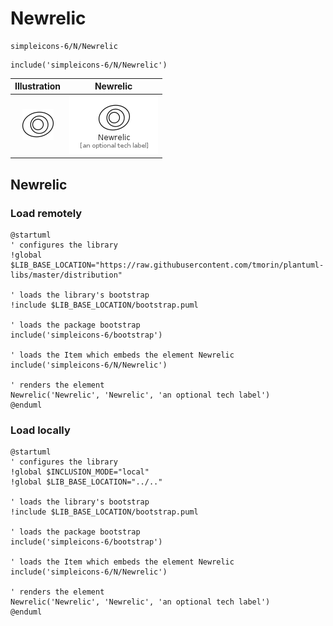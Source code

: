 # Newrelic


```text
simpleicons-6/N/Newrelic
```

```text
include('simpleicons-6/N/Newrelic')
```



| Illustration | Newrelic |
| :---: | :---: |
| ![illustration for Illustration](../../simpleicons-6/N/Newrelic.png) | ![illustration for Newrelic](../../simpleicons-6/N/Newrelic.Local.png) |




## Newrelic

### Load remotely
```plantuml
@startuml
' configures the library
!global $LIB_BASE_LOCATION="https://raw.githubusercontent.com/tmorin/plantuml-libs/master/distribution"

' loads the library's bootstrap
!include $LIB_BASE_LOCATION/bootstrap.puml

' loads the package bootstrap
include('simpleicons-6/bootstrap')

' loads the Item which embeds the element Newrelic
include('simpleicons-6/N/Newrelic')

' renders the element
Newrelic('Newrelic', 'Newrelic', 'an optional tech label')
@enduml
```

### Load locally
```plantuml
@startuml
' configures the library
!global $INCLUSION_MODE="local"
!global $LIB_BASE_LOCATION="../.."

' loads the library's bootstrap
!include $LIB_BASE_LOCATION/bootstrap.puml

' loads the package bootstrap
include('simpleicons-6/bootstrap')

' loads the Item which embeds the element Newrelic
include('simpleicons-6/N/Newrelic')

' renders the element
Newrelic('Newrelic', 'Newrelic', 'an optional tech label')
@enduml
```

